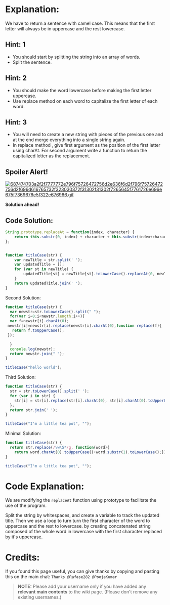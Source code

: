 # Explanation:
We have to return a sentence with camel case. This means that the first letter will always be in uppercase and the rest lowercase.

## Hint: 1
- You should start by splitting the string into an array of words.
- Split the sentence.

## Hint: 2
- You should make the word lowercase before making the first letter uppercase.
- Use replace method on each word to capitalize the first letter of each word.

## Hint: 3
- You will need to create a new string with pieces of the previous one and at the end merge everything into a single string again.
- In replace method , give first argument as the position of the first letter using charAt. For second argument write a function to return the capitalized letter as the replacement.

## Spoiler Alert!
[![687474703a2f2f7777772e796f75726472756d2e636f6d2f796f75726472756d2f696d616765732f323030372f31302f31302f7265645f7761726e696e675f7369676e5f322e676966.gif](https://files.gitter.im/FreeCodeCamp/Wiki/nlOm/thumb/687474703a2f2f7777772e796f75726472756d2e636f6d2f796f75726472756d2f696d616765732f323030372f31302f31302f7265645f7761726e696e675f7369676e5f322e676966.gif)](https://files.gitter.im/FreeCodeCamp/Wiki/nlOm/687474703a2f2f7777772e796f75726472756d2e636f6d2f796f75726472756d2f696d616765732f323030372f31302f31302f7265645f7761726e696e675f7369676e5f322e676966.gif)

**Solution ahead!**

## Code Solution:

```js
String.prototype.replaceAt = function(index, character) {
    return this.substr(0, index) + character + this.substr(index+character.length);
};


function titleCase(str) {
    var newTitle = str.split(' ');
    var updatedTitle = [];
    for (var st in newTitle) {
        updatedTitle[st] = newTitle[st].toLowerCase().replaceAt(0, newTitle[st].charAt(0).toUpperCase());
    }
    return updatedTitle.join(' ');
}
```

Second Solution:

```js
function titleCase(str) {
  var newstr=str.toLowerCase().split(" ");
  for(var i=0;i<newstr.length;i++){
  var f=newstr[i].charAt(0);
 newstr[i]=newstr[i].replace(newstr[i].charAt(0),function replace(f){
   return f.toUpperCase();
 });

  }
  console.log(newstr);
  return newstr.join(" ");
}

titleCase("hello world");
```

Third Solution:

```js
function titleCase(str) {
  str = str.toLowerCase().split(' ');
  for (var i in str) {
    str[i] = str[i].replace(str[i].charAt(0), str[i].charAt(0).toUpperCase());
  };
  return str.join(' ');
}

titleCase("I'm a little tea pot", "");
```

Minimal Solution:

```js
function titleCase(str) {
  return str.replace(/\w\S*/g, function(word){
    return word.charAt(0).toUpperCase()+word.substr(1).toLowerCase();}); 
}

titleCase("I'm a little tea pot", "");
```

# Code Explanation:
We are modifying the `replaceAt` function using prototype to facilitate the use of the program.

Split the string by whitespaces, and create a variable to track the updated title. Then we use a loop to turn turn the first character of the word to uppercase and the rest to lowercase. by creating concatenated string composed of the whole word in lowercase with the first character replaced by it's uppercase.

# Credits:
If you found this page useful, you can give thanks by copying and pasting this on the main chat: `Thanks @Rafase282 @PoojaKumar`

> **NOTE:** Please add your username only if you have added any **relevant main contents** to the wiki page. (Please don't remove any existing usernames.)
